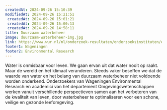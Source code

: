 ```yaml
---
createdAt: 2024-09-26 15:10:39
modifiedAt: 2024-09-26 15:21:51
 createdAt: 2024-09-26 15:01:21
 createdAt: 2024-09-26 15:00:13
 createdAt: 2024-09-26 14:58:11
title: Duurzaam waterbeheer
image: duurzaam-waterbeheer-img.jpg
link: https://www.wur.nl/nl/onderzoek-resultaten/onderzoeksinstituten/environmental-research/programmas/duurzaam-waterbeheer.htm
footer1: Wageningen
footer2: Environmental Research
---
```


Water is onmisbaar voor leven. We gaan ervan uit dat water nooit op raakt. Maar de wereld en het klimaat veranderen. Steeds vaker beseffen we dat de waarde van water en het belang van duurzaam waterbeheer niet voldoende worden onderkend. Onderzoekers van Wageningen Environmental Research en academici van het departement Omgevingswetenschappen werken vanuit verschillende perspectieven samen aan het verbeteren van de kwaliteit van leven, door waterbeheer te optimaliseren voor een schone, veilige en gezonde leefomgeving.
